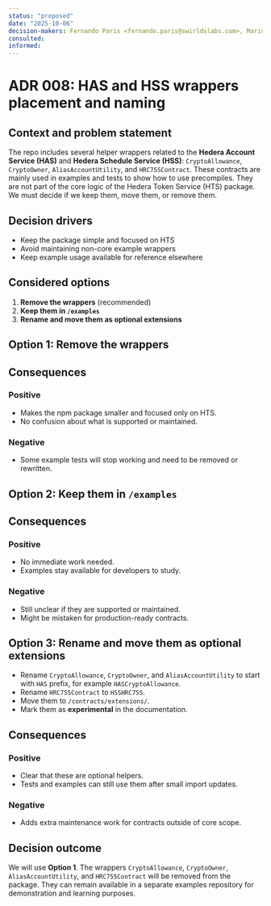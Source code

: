 ```yaml
---
status: "proposed"
date: "2025-10-06"
decision-makers: Fernando Paris <fernando.paris@swirldslabs.com>, Mariusz Jasuwienas <mariusz.jasuwienas@arianelabs.com>, Michal Walczak <michal.walczak@arianelabs.com>, Piotr Swierzy <piotr.swierzy@arianelabs.com>
consulted:
informed:
---
```


# ADR 008: HAS and HSS wrappers placement and naming

## Context and problem statement

The repo includes several helper wrappers related to the **Hedera Account Service (HAS)** and **Hedera Schedule Service (HSS)**:
`CryptoAllowance`, `CryptoOwner`, `AliasAccountUtility`, and `HRC755Contract`.
These contracts are mainly used in examples and tests to show how to use precompiles.
They are not part of the core logic of the Hedera Token Service (HTS) package.
We must decide if we keep them, move them, or remove them.

## Decision drivers

* Keep the package simple and focused on HTS
* Avoid maintaining non-core example wrappers
* Keep example usage available for reference elsewhere

## Considered options

1. **Remove the wrappers**  (recommended)
2. **Keep them in `/examples`**
3. **Rename and move them as optional extensions**

## Option 1: Remove the wrappers

## Consequences

### Positive

* Makes the npm package smaller and focused only on HTS.
* No confusion about what is supported or maintained.

### Negative

* Some example tests will stop working and need to be removed or rewritten.

## Option 2: Keep them in `/examples`

## Consequences

### Positive

* No immediate work needed.
* Examples stay available for developers to study.

### Negative

* Still unclear if they are supported or maintained.
* Might be mistaken for production-ready contracts.

## Option 3: Rename and move them as optional extensions

* Rename `CryptoAllowance`, `CryptoOwner`, and `AliasAccountUtility` to start with `HAS` prefix, for example `HASCryptoAllowance`.
* Rename `HRC755Contract` to `HSSHRC755`.
* Move them to `/contracts/extensions/`.
* Mark them as **experimental** in the documentation.

## Consequences

### Positive

* Clear that these are optional helpers.
* Tests and examples can still use them after small import updates.

### Negative

* Adds extra maintenance work for contracts outside of core scope.

## Decision outcome

We will use **Option 1**.
The wrappers `CryptoAllowance`, `CryptoOwner`, `AliasAccountUtility`, and `HRC755Contract` will be removed from the package.
They can remain available in a separate examples repository for demonstration and learning purposes.
